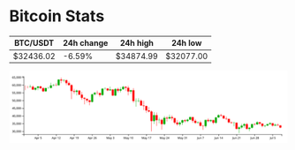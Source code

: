 # Bitcoin Stats

BTC/USDT|24h change|24h high|24h low|
|---|---|---|---|
|$32436.02|-6.59%|$34874.99|$32077.00|

<img src="./chart.svg">
